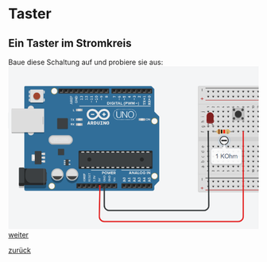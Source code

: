 <link rel="stylesheet" href="https://hi2272.github.io/StyleMD.css">

# Taster
## Ein Taster im Stromkreis

Baue diese Schaltung auf und probiere sie aus:  
![alt text](2024-10-09_09-07.png)  
[weiter](Digitaltaster.html)
  
  

[zurück](../index.html)
